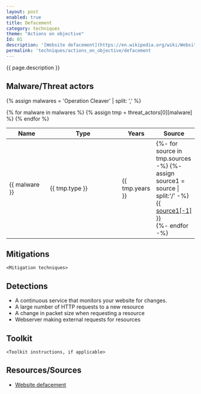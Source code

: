 ```yaml
---
layout: post
enabled: true
title: Defacement
category: techniques
theme: "Actions on objective"
Id: 01
description: '[Website defacement](https://en.wikipedia.org/wiki/Website_defacement) is an attack on a website that changes the visual appearance of the site or a webpage. These are typically the work of defacers, who break into a web server and replace the hosted website with one of their own. Defacement is generally meant as a kind of electronic graffiti and, as other forms of vandalism, is also used to spread messages by politically motivated "cyber protesters" or hacktivists[1].'
permalink: 'techniques/actions_on_objective/defacement
---
```

{{ page.description }}


## Malware/Threat actors

<!-- Threat actors table -->
{% assign malwares = 'Operation Cleaver' | split: ',' %}

<div class="threat-actor-table">
<table>
    <colgroup>
        <col width="30%" />
        <col width="70%" />
    </colgroup>
    <thead>
        <tr class="header">
            <th>Name</th>
            <th>Type</th>
            <th>Years</th>
            <th>Source</th>
        </tr>
    </thead>
    <tbody>
        {% for malware in malwares %}
        <tr>
        {% assign tmp = threat_actors[0][malware] %}
            <td markdown="span">{{ malware }}</td>
            <td markdown="span">{{ tmp.type }}</td>
            <td markdown="span">{{ tmp.years }}</td>
            <td markdown="span">
                {%- for source in tmp.sources -%}
                    {%- assign source1 = source | split:'/' -%}
                    <a href="{{ source }}">{{ source1[-1] }}</a><br>
                {%- endfor -%}
            </td>
        </tr>
        {% endfor %}
    </tbody>
</table>
</div>

## Mitigations

`<Mitigation techniques>`

## Detections

* A continuous service that monitors your website for changes.
* A large number of HTTP requests to a new resource
* A change in packet size when requesting a resource
* Webserver making external requests for resources

## Toolkit

`<Toolkit instructions, if applicable>`

## Resources/Sources

* [Website defacement](https://en.wikipedia.org/wiki/Website_defacement)
